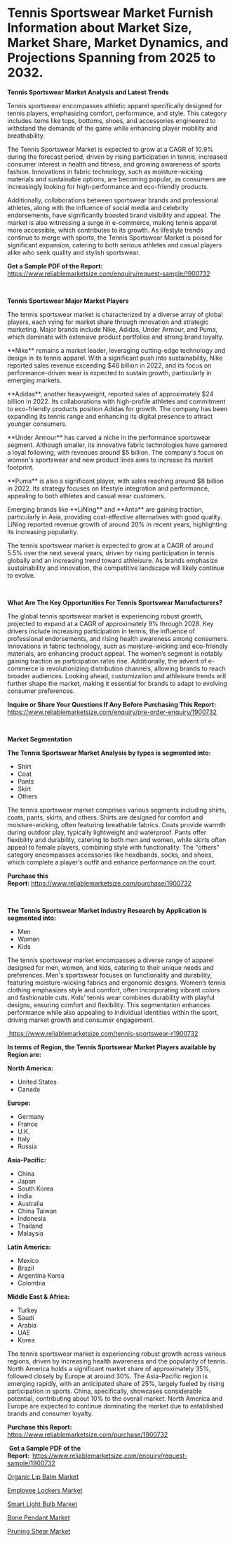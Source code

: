 <p><h1>Tennis Sportswear Market Furnish Information about Market Size, Market Share, Market Dynamics, and Projections Spanning from 2025 to 2032.</h1></p><p><strong>Tennis Sportswear Market Analysis and Latest Trends</strong></p>
<p><p>Tennis sportswear encompasses athletic apparel specifically designed for tennis players, emphasizing comfort, performance, and style. This category includes items like tops, bottoms, shoes, and accessories engineered to withstand the demands of the game while enhancing player mobility and breathability. </p><p>The Tennis Sportswear Market is expected to grow at a CAGR of 10.9% during the forecast period, driven by rising participation in tennis, increased consumer interest in health and fitness, and growing awareness of sports fashion. Innovations in fabric technology, such as moisture-wicking materials and sustainable options, are becoming popular, as consumers are increasingly looking for high-performance and eco-friendly products. </p><p>Additionally, collaborations between sportswear brands and professional athletes, along with the influence of social media and celebrity endorsements, have significantly boosted brand visibility and appeal. The market is also witnessing a surge in e-commerce, making tennis apparel more accessible, which contributes to its growth. As lifestyle trends continue to merge with sports, the Tennis Sportswear Market is poised for significant expansion, catering to both serious athletes and casual players alike who seek quality and stylish sportswear.</p></p>
<p><strong>Get a Sample PDF of the Report:&nbsp;</strong> <a href="https://www.reliablemarketsize.com/enquiry/request-sample/1900732?utm_campaign=2034&utm_medium=2&utm_source=Github&utm_content=ia&utm_term=05042025&utm_id=tennis-sportswear">https://www.reliablemarketsize.com/enquiry/request-sample/1900732</a></p>
<p>&nbsp;</p>
<p><strong>Tennis Sportswear Major Market Players</strong></p>
<p><p>The tennis sportswear market is characterized by a diverse array of global players, each vying for market share through innovation and strategic marketing. Major brands include Nike, Adidas, Under Armour, and Puma, which dominate with extensive product portfolios and strong brand loyalty.</p><p>**Nike** remains a market leader, leveraging cutting-edge technology and design in its tennis apparel. With a significant push into sustainability, Nike reported sales revenue exceeding $46 billion in 2022, and its focus on performance-driven wear is expected to sustain growth, particularly in emerging markets.</p><p>**Adidas**, another heavyweight, reported sales of approximately $24 billion in 2022. Its collaborations with high-profile athletes and commitment to eco-friendly products position Adidas for growth. The company has been expanding its tennis range and enhancing its digital presence to attract younger consumers.</p><p>**Under Armour** has carved a niche in the performance sportswear segment. Although smaller, its innovative fabric technologies have garnered a loyal following, with revenues around $5 billion. The company's focus on women's sportswear and new product lines aims to increase its market footprint.</p><p>**Puma** is also a significant player, with sales reaching around $8 billion in 2022. Its strategy focuses on lifestyle integration and performance, appealing to both athletes and casual wear customers.</p><p>Emerging brands like **LiNing** and **Anta** are gaining traction, particularly in Asia, providing cost-effective alternatives with good quality. LiNing reported revenue growth of around 20% in recent years, highlighting its increasing popularity.</p><p>The tennis sportswear market is expected to grow at a CAGR of around 5.5% over the next several years, driven by rising participation in tennis globally and an increasing trend toward athleisure. As brands emphasize sustainability and innovation, the competitive landscape will likely continue to evolve.</p></p>
<p>&nbsp;</p>
<p><strong>What Are The Key Opportunities For Tennis Sportswear Manufacturers?</strong></p>
<p><p>The global tennis sportswear market is experiencing robust growth, projected to expand at a CAGR of approximately 9% through 2028. Key drivers include increasing participation in tennis, the influence of professional endorsements, and rising health awareness among consumers. Innovations in fabric technology, such as moisture-wicking and eco-friendly materials, are enhancing product appeal. The women’s segment is notably gaining traction as participation rates rise. Additionally, the advent of e-commerce is revolutionizing distribution channels, allowing brands to reach broader audiences. Looking ahead, customization and athleisure trends will further shape the market, making it essential for brands to adapt to evolving consumer preferences.</p></p>
<p><strong>Inquire or Share Your Questions If Any Before Purchasing This Report:</strong> <a href="https://www.reliablemarketsize.com/enquiry/pre-order-enquiry/1900732?utm_campaign=2034&utm_medium=2&utm_source=Github&utm_content=ia&utm_term=05042025&utm_id=tennis-sportswear">https://www.reliablemarketsize.com/enquiry/pre-order-enquiry/1900732</a></p>
<p>&nbsp;</p>
<p><strong>Market Segmentation</strong></p>
<p><strong>The Tennis Sportswear Market Analysis by types is segmented into:</strong></p>
<p><ul><li>Shirt</li><li>Coat</li><li>Pants</li><li>Skirt</li><li>Others</li></ul></p>
<p><p>The tennis sportswear market comprises various segments including shirts, coats, pants, skirts, and others. Shirts are designed for comfort and moisture-wicking, often featuring breathable fabrics. Coats provide warmth during outdoor play, typically lightweight and waterproof. Pants offer flexibility and durability, catering to both men and women, while skirts often appeal to female players, combining style with functionality. The "others" category encompasses accessories like headbands, socks, and shoes, which complete a player’s outfit and enhance performance on the court.</p></p>
<p><strong>Purchase this Report:&nbsp;</strong><a href="https://www.reliablemarketsize.com/purchase/1900732?utm_campaign=2034&utm_medium=2&utm_source=Github&utm_content=ia&utm_term=05042025&utm_id=tennis-sportswear">https://www.reliablemarketsize.com/purchase/1900732</a></p>
<p>&nbsp;</p>
<p><strong>The Tennis Sportswear Market Industry Research by Application is segmented into:</strong></p>
<p><ul><li>Men</li><li>Women</li><li>Kids</li></ul></p>
<p><p>The tennis sportswear market encompasses a diverse range of apparel designed for men, women, and kids, catering to their unique needs and preferences. Men's sportswear focuses on functionality and durability, featuring moisture-wicking fabrics and ergonomic designs. Women’s tennis clothing emphasizes style and comfort, often incorporating vibrant colors and fashionable cuts. Kids’ tennis wear combines durability with playful designs, ensuring comfort and flexibility. This segmentation enhances performance while also appealing to individual identities within the sport, driving market growth and consumer engagement.</p></p>
<p><a href="https://www.reliablemarketsize.com/tennis-sportswear-r1900732?utm_campaign=2034&utm_medium=2&utm_source=Github&utm_content=ia&utm_term=05042025&utm_id=tennis-sportswear">&nbsp;https://www.reliablemarketsize.com/tennis-sportswear-r1900732</a></p>
<p><strong>In terms of Region, the Tennis Sportswear Market Players available by Region are:</strong></p>
<p>
    <p> <strong> North America: </strong>
        <ul>
            <li>United States</li>
            <li>Canada</li>
        </ul>
        </p> 
    <p> <strong> Europe: </strong>
        <ul>
            <li>Germany</li>
            <li>France</li>
            <li>U.K.</li>
            <li>Italy</li>
            <li>Russia</li>
        </ul>
        </p> 
    <p> <strong> Asia-Pacific: </strong>
        <ul>
            <li>China</li>
            <li>Japan</li>
            <li>South Korea</li>
            <li>India</li>
            <li>Australia</li>
            <li>China Taiwan</li>
            <li>Indonesia</li>
            <li>Thailand</li>
            <li>Malaysia</li>
        </ul>
        </p> 
    <p> <strong> Latin America: </strong>
        <ul>
            <li>Mexico</li>
            <li>Brazil</li>
            <li>Argentina Korea</li>
            <li>Colombia</li>
        </ul>
        </p> 
    <p> <strong> Middle East & Africa: </strong>
        <ul>
            <li>Turkey</li>
            <li>Saudi</li>
            <li>Arabia</li>
            <li>UAE</li>
            <li>Korea</li>
        </ul>
    </p>
    </p>
<p><p>The tennis sportswear market is experiencing robust growth across various regions, driven by increasing health awareness and the popularity of tennis. North America holds a significant market share of approximately 35%, followed closely by Europe at around 30%. The Asia-Pacific region is emerging rapidly, with an anticipated share of 25%, largely fueled by rising participation in sports. China, specifically, showcases considerable potential, contributing about 10% to the overall market. North America and Europe are expected to continue dominating the market due to established brands and consumer loyalty.</p></p>
<p><strong>Purchase this Report: </strong><a href="https://www.reliablemarketsize.com/purchase/1900732?utm_campaign=2034&utm_medium=2&utm_source=Github&utm_content=ia&utm_term=05042025&utm_id=tennis-sportswear">https://www.reliablemarketsize.com/purchase/1900732</a></p>
<p>&nbsp;<strong>Get a Sample PDF of the Report:&nbsp;&nbsp;</strong><a href="https://www.reliablemarketsize.com/enquiry/request-sample/1900732?utm_campaign=2034&utm_medium=2&utm_source=Github&utm_content=ia&utm_term=05042025&utm_id=tennis-sportswear">https://www.reliablemarketsize.com/enquiry/request-sample/1900732</a></p>
<p><strong></strong></p>
<p><p><a href="https://github.com/ernierintzfu/Market-Research-Report-List-1/blob/main/organic-lip-balm-market.md?utm_campaign=2034&utm_medium=2&utm_source=Github&utm_content=ia&utm_term=05042025&utm_id=tennis-sportswear">Organic Lip Balm Market</a></p><p><a href="https://github.com/grevecodeeol/Market-Research-Report-List-1/blob/main/employee-lockers-market.md?utm_campaign=2034&utm_medium=2&utm_source=Github&utm_content=ia&utm_term=05042025&utm_id=tennis-sportswear">Employee Lockers Market</a></p><p><a href="https://github.com/calizlewin2f/Market-Research-Report-List-1/blob/main/smart-light-bulb-market.md?utm_campaign=2034&utm_medium=2&utm_source=Github&utm_content=ia&utm_term=05042025&utm_id=tennis-sportswear">Smart Light Bulb Market</a></p><p><a href="https://github.com/kielbledeni0/Market-Research-Report-List-1/blob/main/bone-pendant-market.md?utm_campaign=2034&utm_medium=2&utm_source=Github&utm_content=ia&utm_term=05042025&utm_id=tennis-sportswear">Bone Pendant Market</a></p><p><a href="https://github.com/janustabarf2/Market-Research-Report-List-1/blob/main/pruning-shear-market.md?utm_campaign=2034&utm_medium=2&utm_source=Github&utm_content=ia&utm_term=05042025&utm_id=tennis-sportswear">Pruning Shear Market</a></p></p>